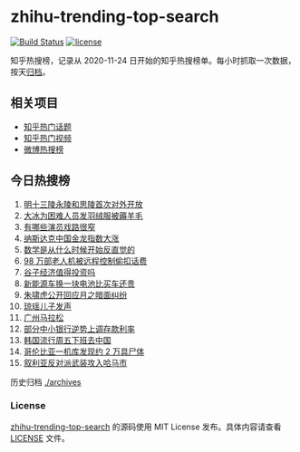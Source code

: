 # zhihu-trending-top-search

[![Build Status](https://github.com/justjavac/zhihu-trending-top-search/workflows/ci/badge.svg?branch=main)](https://github.com/justjavac/zhihu-trending-top-search/actions)
[![license](https://img.shields.io/github/license/justjavac/zhihu-trending-top-search)](https://github.com/justjavac/zhihu-trending-top-search/blob/main/LICENSE)

知乎热搜榜，记录从 2020-11-24 日开始的知乎热搜榜单。每小时抓取一次数据，按天[归档](./archives)。

## 相关项目

- [知乎热门话题](https://github.com/justjavac/zhihu-trending-hot-questions)
- [知乎热门视频](https://github.com/justjavac/zhihu-trending-hot-video)
- [微博热搜榜](https://github.com/justjavac/weibo-trending-hot-search)

## 今日热搜榜

<!-- BEGIN -->
<!-- 最后更新时间 Tue Dec 10 2024 15:10:29 GMT+0800 (China Standard Time) -->

1. [明十三陵永陵和思陵首次对外开放](https://www.zhihu.com/search?q=%E6%98%8E%E5%8D%81%E4%B8%89%E9%99%B5%E6%B0%B8%E9%99%B5%E5%92%8C%E6%80%9D%E9%99%B5%E9%A6%96%E6%AC%A1%E5%AF%B9%E5%A4%96%E5%BC%80%E6%94%BE)
1. [大冰为困难人员发羽绒服被薅羊毛](https://www.zhihu.com/search?q=%E5%A4%A7%E5%86%B0%E4%B8%BA%E5%9B%B0%E9%9A%BE%E4%BA%BA%E5%91%98%E5%8F%91%E7%BE%BD%E7%BB%92%E6%9C%8D%E8%A2%AB%E8%96%85%E7%BE%8A%E6%AF%9B)
1. [有哪些演员戏路很窄](https://www.zhihu.com/search?q=%E6%9C%89%E5%93%AA%E4%BA%9B%E6%BC%94%E5%91%98%E6%88%8F%E8%B7%AF%E5%BE%88%E7%AA%84)
1. [纳斯达克中国金龙指数大涨](https://www.zhihu.com/search?q=%E7%BA%B3%E6%96%AF%E8%BE%BE%E5%85%8B%E4%B8%AD%E5%9B%BD%E9%87%91%E9%BE%99%E6%8C%87%E6%95%B0%E5%A4%A7%E6%B6%A8)
1. [数学是从什么时候开始反直觉的](https://www.zhihu.com/search?q=%E6%95%B0%E5%AD%A6%E6%98%AF%E4%BB%8E%E4%BB%80%E4%B9%88%E6%97%B6%E5%80%99%E5%BC%80%E5%A7%8B%E5%8F%8D%E7%9B%B4%E8%A7%89%E7%9A%84)
1. [98 万部老人机被远程控制偷扣话费](https://www.zhihu.com/search?q=98%20%E4%B8%87%E9%83%A8%E8%80%81%E4%BA%BA%E6%9C%BA%E8%A2%AB%E8%BF%9C%E7%A8%8B%E6%8E%A7%E5%88%B6%E5%81%B7%E6%89%A3%E8%AF%9D%E8%B4%B9)
1. [谷子经济值得投资吗](https://www.zhihu.com/search?q=%E8%B0%B7%E5%AD%90%E7%BB%8F%E6%B5%8E%E5%80%BC%E5%BE%97%E6%8A%95%E8%B5%84%E5%90%97)
1. [新能源车换一块电池比买车还贵](https://www.zhihu.com/search?q=%E6%96%B0%E8%83%BD%E6%BA%90%E8%BD%A6%E6%8D%A2%E4%B8%80%E5%9D%97%E7%94%B5%E6%B1%A0%E6%AF%94%E4%B9%B0%E8%BD%A6%E8%BF%98%E8%B4%B5)
1. [朱啸虎公开回应月之暗面纠纷](https://www.zhihu.com/search?q=%E6%9C%B1%E5%95%B8%E8%99%8E%E5%85%AC%E5%BC%80%E5%9B%9E%E5%BA%94%E6%9C%88%E4%B9%8B%E6%9A%97%E9%9D%A2%E7%BA%A0%E7%BA%B7)
1. [琼瑶儿子发声](https://www.zhihu.com/search?q=%E7%90%BC%E7%91%B6%E5%84%BF%E5%AD%90%E5%8F%91%E5%A3%B0)
1. [广州马拉松](https://www.zhihu.com/search?q=%E5%B9%BF%E5%B7%9E%E9%A9%AC%E6%8B%89%E6%9D%BE)
1. [部分中小银行逆势上调存款利率](https://www.zhihu.com/search?q=%E9%83%A8%E5%88%86%E4%B8%AD%E5%B0%8F%E9%93%B6%E8%A1%8C%E9%80%86%E5%8A%BF%E4%B8%8A%E8%B0%83%E5%AD%98%E6%AC%BE%E5%88%A9%E7%8E%87)
1. [韩国流行周五下班去中国](https://www.zhihu.com/search?q=%E9%9F%A9%E5%9B%BD%E6%B5%81%E8%A1%8C%E5%91%A8%E4%BA%94%E4%B8%8B%E7%8F%AD%E5%8E%BB%E4%B8%AD%E5%9B%BD)
1. [哥伦比亚一机库发现约 2 万具尸体](https://www.zhihu.com/search?q=%E5%93%A5%E4%BC%A6%E6%AF%94%E4%BA%9A%E4%B8%80%E6%9C%BA%E5%BA%93%E5%8F%91%E7%8E%B0%E7%BA%A6%202%20%E4%B8%87%E5%85%B7%E5%B0%B8%E4%BD%93)
1. [叙利亚反对派武装攻入哈马市](https://www.zhihu.com/search?q=%E5%8F%99%E5%88%A9%E4%BA%9A%E5%8F%8D%E5%AF%B9%E6%B4%BE%E6%AD%A6%E8%A3%85%E6%94%BB%E5%85%A5%E5%93%88%E9%A9%AC%E5%B8%82)

<!-- END -->

历史归档 [./archives](./archives)

### License

[zhihu-trending-top-search](https://github.com/justjavac/zhihu-trending-top-search) 的源码使用 MIT License
发布。具体内容请查看 [LICENSE](./LICENSE) 文件。
